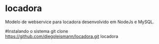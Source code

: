 # locadora
Modelo de webservice para locadora desenvolvido em NodeJs e MySQL.

#Instalando o sistema
git clone https://github.com/diegoleismann/locadora.git locadora
